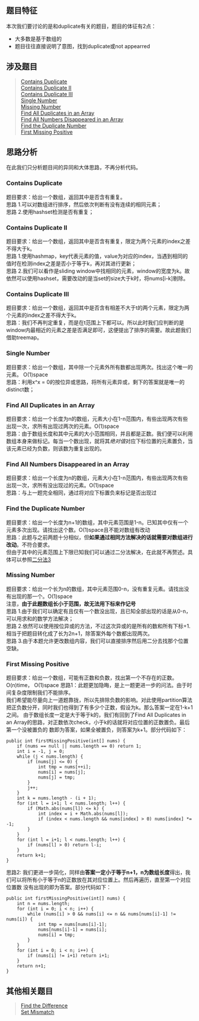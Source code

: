 ## 题目特征
本次我们要讨论的是和duplicate有关的题目，题目的体征有2点：
+ 大多数是基于数组的
+ 题目往往直接说明了意图，找到duplicate或not appearred

## 涉及题目
> [Contains Duplicate](https://leetcode.com/problems/contains-duplicate/tabs/description)  
> [Contains Duplicate II](https://leetcode.com/problems/contains-duplicate-ii/tabs/description)  
> [Contains Duplicate III](https://leetcode.com/problems/contains-duplicate-iii/tabs/description)  
> [Single Number](https://leetcode.com/problems/single-number/tabs/description)  
> [Missing Number](https://leetcode.com/problems/missing-number/tabs/description)  
> [Find All Duplicates in an Array](https://leetcode.com/problems/find-all-duplicates-in-an-array/tabs/description)  
> [Find All Numbers Disappeared in an Array](https://leetcode.com/problems/find-all-numbers-disappeared-in-an-array/tabs/description)  
> [Find the Duplicate Number](https://leetcode.com/problems/find-the-duplicate-number/tabs/description)  
> [First Missing Positive](https://leetcode.com/problems/first-missing-positive/tabs/description)  

## 思路分析
在此我们只分析题目间的异同和大体思路，不再分析代码。

### Contains Duplicate
题目要求：给出一个数组，返回其中是否含有重复。  
思路 1.可以对数组进行排序，然后依次判断有没有连续的相同元素；  
思路 2.使用hashset检测是否有重复；

### Contains Duplicate II
题目要求：给出一个数组，返回其中是否含有重复，限定为两个元素的index之差不得大于k。  
思路 1.使用hashmap，key代表元素的值，value为对应的index，当遇到相同的值时在检测index之差是否小于等于k，再对其进行更新；  
思路 2.我们可以看作是sliding window中找相同的元素，window的宽度为k。故依然可以使用hashset，需要改动的是当set的size大于k时，将nums[i-k]剔除。


### Contains Duplicate III
题目要求：给出一个数组，返回其中是否含有相差不大于t的两个元素，限定为两个元素的index之差不得大于k。  
思路：我们不再判定重复，而是在t范围上下都可以。所以此时我们应判断的是window内最相近的元素之差是否满足即可，这便提出了排序的需要。故此题我们借助treemap。

### Single Number
题目要求：给出一个数组，其中除一个元素外所有数都出现两次。找出这个唯一的元素。 O(1)space  
思路：利用x^x = 0的按位异或思路，将所有元素异或，剩下的答案就是唯一的distinct数；  

### Find All Duplicates in an Array
题目要求：给出一个长度为n的数组，元素大小在1-n范围内，有些出现两次有些出现一次，求所有出现过两次的元素。O(1)space  
思路：由于数组长度和其中元素的大小范围相同，并且都是正数。我们便可以利用数组本身来做标记。每当一个数出现，就将其*绝对值*对应下标位置的元素置负，当该元素已经为负数，则该数为重复出现的。

### Find All Numbers Disappeared in an Array
题目要求：给出一个长度为n的数组，元素大小在1-n范围内，有些出现两次有些出现一次，求所有没出现过的元素。O(1)space  
思路：与上一题完全相同，通过将对应下标置负来标记是否出现过

### Find the Duplicate Number
题目要求：给出一个长度为n+1的数组，其中元素范围是1-n。已知其中仅有一个元素多次出现。请找出这个数。O(1)space且不能对数组有改动  
思路：此题与之前两题十分相似，但**如果通过相同方法解决的话就需要对数组进行改动**。不符合要求。  
但由于其中的元素范围上下限已知我们可以通过二分法解决，在此就不再赘述。具体可以参照[二分法3](https://github.com/zhaoxy136/LeetCode/blob/master/Summary%20and%20Tricky%20tips/Binary%20Search%20(3).md)

### Missing Number
题目要求：给出一个长为n的数组，其中元素范围0-n，没有重复元素。请找出没有出现的那一个。O(1)space  
注意，**由于此题数组长小于范围，故无法用下标来作记号**  
思路 1.由于我们可以确定有且仅有一个数没出现，且已知全部出现的话是从0-n，可以用求和的数学方法解决；  
思路 2.依然可以使用按位异或的方法，不过这次异或的是所有的数和所有下标+1. 相当于把题目转化成了长为2n+1，除答案外每个数都出现两次。  
思路 3.由于本题允许更改数组内容，我们可以直接排序然后用二分去找那个位置空缺。

### First Missing Positive
题目要求：给出一个数组，可能有正数和负数，找出第一个不存在的正数。O(n)time， O(1)space
思路1：此题更加隐晦，是上一题更进一步的问法。由于时间复杂度限制我们不能排序。  
我们希望能尽量向上一道题靠拢，所以先排除负数的影响。对此使用partition算法把正负数分开，同时我们也得到了有多少个正数，假设为k。那么答案一定在1-k+1之间。
由于数组长度一定是大于等于k的，我们有回到了Find All Duplicates in an Array的思路，对正数依次check，小于k的话就将对应位置的正数置负。最后第一个没被置负的
数即为答案，如果全被置负，则答案为k+1。部分代码如下：

    public int firstMissingPositive(int[] nums) {
        if (nums == null || nums.length == 0) return 1;
        int i = -1, j = 0;
        while (j < nums.length) {
            if (nums[j] <= 0) {
                int tmp = nums[++i];
                nums[i] = nums[j];
                nums[j] = tmp;
            }
            j++;
        }
        int k = nums.length - (i + 1);
        for (int l = i+1; l < nums.length; l++) {
            if (Math.abs(nums[l]) <= k) {
                int index = i + Math.abs(nums[l]);
                if (index < nums.length && nums[index] > 0) nums[index] *= -1;
            }
        }
        for (int l = i+1; l < nums.length; l++) {
            if (nums[l] > 0) return l-i;
        }
        return k+1;
    }

思路2: 我们更进一步简化，同样由**答案一定小于等于n+1，n为数组长度**得出，我们可以将所有小于等于n的正数放在其对应位置上。然后再遍历，直至第一个对应位置数
没有出现的即为答案。部分代码如下：

    public int firstMissingPositive(int[] nums) {
        int n = nums.length;
        for (int i = 0; i < n; i++) {
            while (nums[i] > 0 && nums[i] <= n && nums[nums[i]-1] != nums[i]) {
                int tmp = nums[nums[i]-1];
                nums[nums[i]-1] = nums[i];
                nums[i] = tmp;
            }
        }
        for (int i = 0; i < n; i++) {
            if (nums[i] != i+1) return i+1;
        }
        return n+1;
    }

## 其他相关题目
> [Find the Difference](https://leetcode.com/problems/find-the-difference/#/description)  
> [Set Mismatch](https://leetcode.com/problems/set-mismatch/tabs/description)












